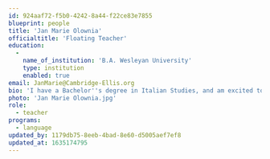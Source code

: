 ```yaml
---
id: 924aaf72-f5b0-4242-8a44-f22ce83e7855
blueprint: people
title: 'Jan Marie Olownia'
officialtitle: 'Floating Teacher'
education:
  -
    name_of_institution: 'B.A. Wesleyan University'
    type: institution
    enabled: true
email: JanMarie@Cambridge-Ellis.org
bio: 'I have a Bachelor''s degree in Italian Studies, and am excited to blend my deep appreciation of foreign language with my love of children via the CES Language Program. I have a 19-year history in childcare and youth education, from private care to leadership to team environments to creating my own flagship ventures. I have taught arts, science, math, music, foreign language, movement, and even bicycle mechanics, to children as young as one to adults as old as 91. My favorite intersections are between creative mediums (art, dance, music) and the natural world (recycled materials, outdoor classrooms, plants/living things), both personally and professionally. The Reggio-Emilia approach employed at CES, especially given its roots in Italy, is a perfect match for my skills and interests.'
photo: 'Jan Marie Olownia.jpg'
role:
  - teacher
programs:
  - language
updated_by: 1179db75-8eeb-4bad-8e60-d5005aef7ef8
updated_at: 1635174795
---
```

